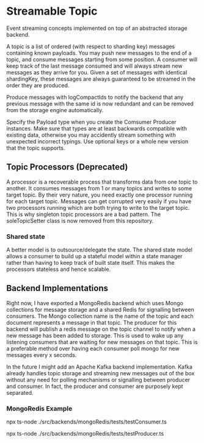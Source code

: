 # Streamable Topic

Event streaming concepts implemented on top of an abstracted storage backend.  

A topic is a list of ordered (with respect to sharding key) messages containing known payloads.  You may push new messages to the end of a topic, and consume messages starting from some position.  A consumer will keep track of the last message consumed and will always stream new messages as they arrive for you.  Given a set of messages with identical shardingKey, these messages are always guaranteed to be streamed in the order they are produced.

Produce messages with logCompactIds to notify the backend that any previous message with the same id is now redundant and can be removed from the storage engine automatically.

Specify the Payload type when you create the Comsumer Producer instances.  Make sure that types are at least backwards compatible with existing data, otherwise you may accidently stream something with unexpected incorrect typings.  Use optional keys or a whole new version that the topic supports.

## Topic Processors (Deprecated)

A processor is a recoverable process that transforms data from one topic to another.  It consumes messages from 1 or many topics and writes to some target topic.  By their very nature, you need exactly one processor running for each target topic.  Messages can get corrupted very easily if you have two processors running which are both trying to write to the target topic.  This is why singleton topic processors are a bad pattern.  The soleTopicSetter class is now removed from this repository.

### Shared state

A better model is to outsource/delegate the state.  The shared state model allows a consumer to build up a stateful model within a state manager rather than having to keep track of built state itself.  This makes the processors stateless and hence scalable.

## Backend Implementations

Right now, I have exported a MongoRedis backend which uses Mongo collections for message storage and a shared Redis for signalling between consumers.  The Mongo collection name is the name of the topic and each document represents a message in that topic.  The producer for this backend will publish a redis message on the topic channel to notify when a new message has been added to storage.  This is used to wake up any listening consumers that are waiting for new messages on that topic.  This is a preferable method over having each consumer poll mongo for new messages every x seconds.

In the future I might add an Apache Kafka backend implementation.  Kafka already handles topic storage and streaming new messages out of the box without any need for polling mechanisms or signalling between producer and consumer.  In fact, the producer and consumer are purposely kept separated.

### MongoRedis Example

npx ts-node ./src/backends/mongoRedis/tests/testConsumer.ts 

npx ts-node ./src/backends/mongoRedis/tests/testProducer.ts 
